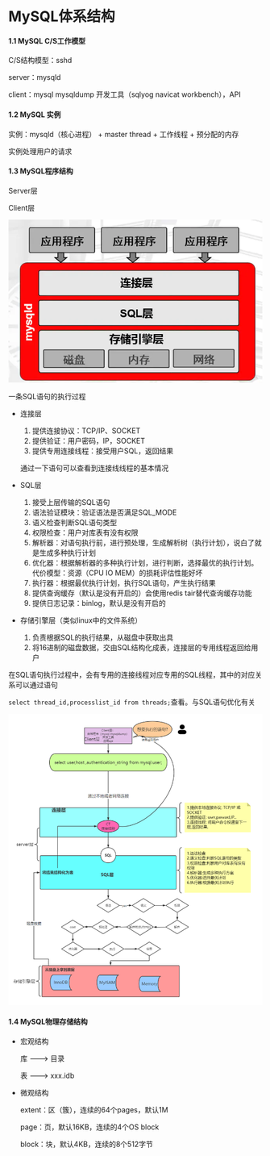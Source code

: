 # MySQL体系结构

#### 1.1 MySQL C/S工作模型

C/S结构模型：sshd

server：mysqld

client：mysql mysqldump 开发工具（sqlyog navicat workbench），API

#### 1.2 MySQL 实例

实例：mysqld（核心进程） + master thread + 工作线程 + 预分配的内存

实例处理用户的请求

#### 1.3 MySQL程序结构

Server层

Client层

![img](/assets\16956686-7824255ca53f23e5.webp)

一条SQL语句的执行过程

- 连接层

  1. 提供连接协议：TCP/IP、SOCKET
  2. 提供验证：用户密码，IP，SOCKET
  3. 提供专用连接线程：接受用户SQL，返回结果

  通过一下语句可以查看到连接线线程的基本情况

- SQL层

  1. 接受上层传输的SQL语句
  2. 语法验证模块：验证语法是否满足SQL_MODE
  3. 语义检查判断SQL语句类型
  4. 权限检查：用户对库表有没有权限
  5. 解析器：对语句执行前，进行预处理，生成解析树（执行计划），说白了就是生成多种执行计划
  6. 优化器：根据解析器的多种执行计划，进行判断，选择最优的执行计划。代价模型：资源（CPU IO MEM）的损耗评估性能好坏
  7. 执行器：根据最优执行计划，执行SQL语句，产生执行结果
  8. 提供查询缓存（默认是没有开启的）会使用redis tair替代查询缓存功能
  9. 提供日志记录：binlog，默认是没有开启的

- 存储引擎层（类似linux中的文件系统）

  1. 负责根据SQL的执行结果，从磁盘中获取出具
  2. 将16进制的磁盘数据，交由SQL结构化成表，连接层的专用线程返回给用户

在SQL语句执行过程中，会有专用的连接线程对应专用的SQL线程，其中的对应关系可以通过语句

`select thread_id,processlist_id from threads;`查看。与SQL语句优化有关

![1645512339732](/assets\1645512339732.png)

#### 1.4 MySQL物理存储结构

- 宏观结构

  库 ---> 目录

  表 ---> xxx.idb

- 微观结构

  extent：区（簇），连续的64个pages，默认1M

  page：页，默认16KB，连续的4个OS block

  block：块，默认4KB，连续的8个512字节




